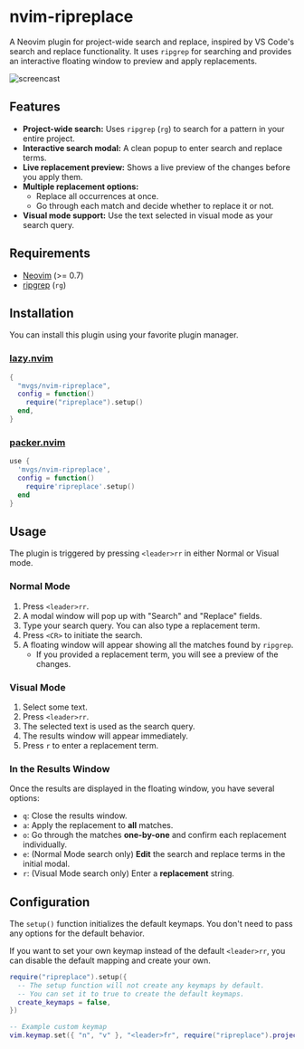 # nvim-ripreplace

A Neovim plugin for project-wide search and replace, inspired by VS Code's search and replace functionality. It uses `ripgrep` for searching and provides an interactive floating window to preview and apply replacements.

![screencast](https://user-images.githubusercontent.com/1157093/209422225-9a551a7c-26a8-4163-80a1-392b71f5182c.gif)

## Features

*   **Project-wide search:** Uses `ripgrep` (`rg`) to search for a pattern in your entire project.
*   **Interactive search modal:** A clean popup to enter search and replace terms.
*   **Live replacement preview:** Shows a live preview of the changes before you apply them.
*   **Multiple replacement options:**
    *   Replace all occurrences at once.
    *   Go through each match and decide whether to replace it or not.
*   **Visual mode support:** Use the text selected in visual mode as your search query.

## Requirements

*   [Neovim](https://neovim.io/) (>= 0.7)
*   [ripgrep](https://github.com/BurntSushi/ripgrep) (`rg`)

## Installation

You can install this plugin using your favorite plugin manager.

### [lazy.nvim](https://github.com/folke/lazy.nvim)

```lua
{
  "mvgs/nvim-ripreplace",
  config = function()
    require("ripreplace").setup()
  end,
}
```

### [packer.nvim](https://github.com/wbthomason/packer.nvim)

```lua
use {
  'mvgs/nvim-ripreplace',
  config = function()
    require'ripreplace'.setup()
  end
}
```

## Usage

The plugin is triggered by pressing `<leader>rr` in either Normal or Visual mode.

### Normal Mode

1.  Press `<leader>rr`.
2.  A modal window will pop up with "Search" and "Replace" fields.
3.  Type your search query. You can also type a replacement term.
4.  Press `<CR>` to initiate the search.
5.  A floating window will appear showing all the matches found by `ripgrep`.
    *   If you provided a replacement term, you will see a preview of the changes.

### Visual Mode

1.  Select some text.
2.  Press `<leader>rr`.
3.  The selected text is used as the search query.
4.  The results window will appear immediately.
5.  Press `r` to enter a replacement term.

### In the Results Window

Once the results are displayed in the floating window, you have several options:

*   `q`: Close the results window.
*   `a`: Apply the replacement to **all** matches.
*   `o`: Go through the matches **one-by-one** and confirm each replacement individually.
*   `e`: (Normal Mode search only) **Edit** the search and replace terms in the initial modal.
*   `r`: (Visual Mode search only) Enter a **replacement** string.

## Configuration

The `setup()` function initializes the default keymaps. You don't need to pass any options for the default behavior.

If you want to set your own keymap instead of the default `<leader>rr`, you can disable the default mapping and create your own.

```lua
require("ripreplace").setup({
  -- The setup function will not create any keymaps by default.
  -- You can set it to true to create the default keymaps.
  create_keymaps = false,
})

-- Example custom keymap
vim.keymap.set({ "n", "v" }, "<leader>fr", require("ripreplace").project_search, { desc = "Find and Replace" })
```
